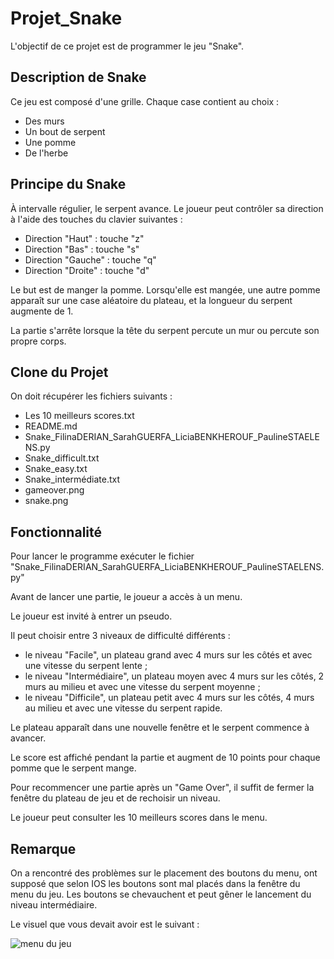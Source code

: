# Projet_Snake

L'objectif de ce projet est de programmer le jeu "Snake".

## Description de Snake

Ce jeu est composé d'une grille. Chaque case contient au choix :
- Des murs
- Un bout de serpent
- Une pomme
- De l'herbe

## Principe du Snake

À intervalle régulier, le serpent avance. Le joueur peut contrôler sa direction à l'aide des touches du clavier suivantes :
- Direction "Haut" : touche "z"
- Direction "Bas" : touche "s"
- Direction "Gauche" : touche "q"
- Direction "Droite" : touche "d"

Le but est de manger la pomme. Lorsqu'elle est mangée, une autre pomme apparaît sur une case aléatoire du plateau, et la longueur du serpent augmente de 1.

La partie s'arrête lorsque la tête du serpent percute un mur ou percute son propre corps.

## Clone du Projet

On doit récupérer les fichiers suivants :
- Les 10 meilleurs scores.txt
- README.md
- Snake_FilinaDERIAN_SarahGUERFA_LiciaBENKHEROUF_PaulineSTAELENS.py 
- Snake_difficult.txt
- Snake_easy.txt
- Snake_intermédiate.txt
- gameover.png
- snake.png

## Fonctionnalité

Pour lancer le programme exécuter le fichier "Snake_FilinaDERIAN_SarahGUERFA_LiciaBENKHEROUF_PaulineSTAELENS.py"

Avant de lancer une partie, le joueur a accès à un menu.

Le joueur est invité à entrer un pseudo.

Il peut choisir entre 3 niveaux de difficulté différents :
- le niveau "Facile", un plateau grand avec 4 murs sur les côtés et avec une vitesse du serpent lente ;
- le niveau "Intermédiaire", un plateau moyen avec 4 murs sur les côtés, 2 murs au milieu et avec une vitesse du serpent moyenne ;
- le niveau "Difficile", un plateau petit avec 4 murs sur les côtés, 4 murs au milieu et avec une vitesse du serpent rapide.

Le plateau apparaît dans une nouvelle fenêtre et le serpent commence à avancer.

Le score est affiché pendant la partie et augment de 10 points pour chaque pomme que le serpent mange.

Pour recommencer une partie après un "Game Over", il suffit de fermer la fenêtre du plateau de jeu et de rechoisir un niveau.

Le joueur peut consulter les 10 meilleurs scores dans le menu.

## Remarque

On a rencontré des problèmes sur le placement des boutons du menu, ont supposé que selon IOS les boutons sont mal placés dans la fenêtre du menu du jeu. Les boutons se chevauchent et peut gêner le lancement du niveau intermédiaire.

Le visuel que vous devait avoir est le suivant : 
 
![menu du jeu](https://user-images.githubusercontent.com/71285109/119347809-514f3e80-bc9c-11eb-93d4-8b430cf291c3.png)
